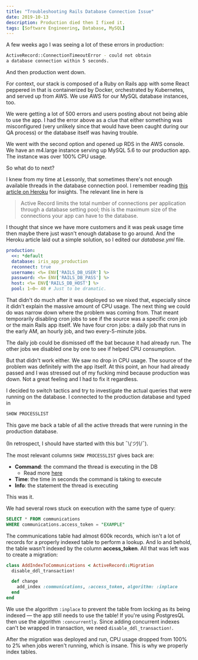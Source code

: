 ```yaml
---
title: "Troubleshooting Rails Database Connection Issue"
date: 2019-10-13
description: Production died then I fixed it.
tags: [Software Engineering, Database, MySQL]
---
```


A few weeks ago I was seeing a lot of these errors in production:

```bash
ActiveRecord::ConnectionTimeoutError - could not obtain
a database connection within 5 seconds.
```

And then production went down.

For context, our stack is composed of a Ruby on Rails app with some React peppered in that is containerized by Docker, orchestrated by Kubernetes, and served up from AWS. We use AWS for our MySQL database instances, too.

We were getting a lot of 500 errors and users posting about not being able to use the app. I had the error above as a clue that either something was misconfigured (very unlikely since that would have been caught during our QA process) or the database itself was having trouble.

We went with the second option and opened up RDS in the AWS console. We have an m4.large instance serving up MySQL 5.6 to our production app. The instance was over 100% CPU usage.

So what do to next?

I knew from my time at Lessonly, that sometimes there's not enough available threads in the database connection pool. I remember reading [this article on Heroku](https://devcenter.heroku.com/articles/concurrency-and-database-connections#connection-pool) for insights. The relevant line in here is

> Active Record limits the total number of connections per application through a database setting pool; this is the maximum size of the connections your app can have to the database.

I thought that since we have more customers and it was peak usage time then maybe there just wasn't enough database to go around. And the Heroku article laid out a simple solution, so I edited our _database.yml_ file.

```yml
production:
  <<: *default
  database: iris_app_production
  reconnect: true
  username: <%= ENV['RAILS_DB_USER'] %>
  password: <%= ENV['RAILS_DB_PASS'] %>
  host: <%= ENV['RAILS_DB_HOST'] %>
  pool: 1̶0̶ 40 # Just to be dramatic.
```

That didn't do much after it was deployed so we nixed that, especially since it didn't explain the massive amount of CPU usage. The next thing we could do was narrow down where the problem was coming from. That meant temporarily disabling cron jobs to see if the source was a specific cron job or the main Rails app itself. We have four cron jobs: a daily job that runs in the early AM, an hourly job, and two every-5-minute jobs.

The daily job could be dismissed off the bat because it had already run. The other jobs we disabled one by one to see if helped CPU consumption.

But that didn't work either. We saw no drop in CPU usage. The source of the problem was definitely with the app itself. At this point, an hour had already passed and I was stressed out of my fucking mind because production was down. Not a great feeling and I had to fix it regardless.

I decided to switch tactics and try to investigate the actual queries that were running on the database. I connected to the production database and typed in

```sql
SHOW PROCESSLIST
```

This gave me back a table of all the active threads that were running in the production database.

(In retrospect, I should have started with this but ¯\\_(ツ)\\_/¯).

The most relevant columns `SHOW PROCESSLIST` gives back are:

- **Command**: the command the thread is executing in the DB
  - Read more [here](https://dev.mysql.com/doc/refman/8.0/en/thread-commands.html)
- **Time**: the time in seconds the command is taking to execute
- **Info**: the statement the thread is executing

This was it.

We had several rows stuck on execution with the same type of query:

```sql
SELECT * FROM communications
WHERE communications.access_token = "EXAMPLE"
```

The communications table had almost 600k records, which isn't a lot of records for a properly indexed table to perform a lookup. And lo and behold, the table wasn't indexed by the column **access_token**. All that was left was to create a migration:

```ruby
class AddIndexToCommunications < ActiveRecord::Migration
  disable_ddl_transaction!

  def change
    add_index :communications, :access_token, algorithm: :inplace
  end
end
```

We use the algorithm `:inplace` to prevent the table from locking as its being indexed — the app still needs to use the table! If you're using PostgresQL then use the algorithm `:concurrently`. Since adding concurrent indexes can't be wrapped in transaction, we need `disable_ddl_transaction!`.

After the migration was deployed and run, CPU usage dropped from 100% to 2% when jobs weren't running, which is insane. This is why we properly index tables.
